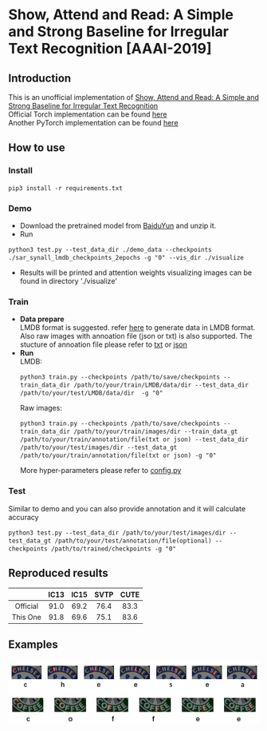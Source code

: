 # Show, Attend and Read: A Simple and Strong Baseline for Irregular Text Recognition [AAAI-2019]
## Introduction
This is an unofficial implementation of [Show, Attend and Read: A Simple and Strong Baseline for Irregular Text Recognition](https://arxiv.org/pdf/1811.00751.pdf)  
Official Torch implementation can be found [here](https://github.com/wangpengnorman/SAR-Strong-Baseline-for-Text-Recognition)  
Another PyTorch implementation can be found [here](https://github.com/jichilen/SAR_quick)
## How to use
### Install
```
pip3 install -r requirements.txt
```
### Demo
- Download the pretrained model from [BaiduYun](https://pan.baidu.com/s/1DWXxqpmaxhMWlXqEpDpMkg) and unzip it.  
- Run
```
python3 test.py --test_data_dir ./demo_data --checkpoints ./sar_synall_lmdb_checkpoints_2epochs -g "0" --vis_dir ./visualize
```
- Results will be printed and attention weights visualizing images can be found in directory './visualize'  

### Train
* <b> Data prepare</b>  
LMDB format is suggested. refer [here](https://github.com/bgshih/crnn/blob/master/tool/create_dataset.py) to generate data in LMDB format.
Also raw images with annoation file (json or txt) is also supported. The stucture of annoation file please refer to [txt](https://github.com/Pay20Y/SAR_TF/blob/master/demo_data/gt.txt) or [json](https://github.com/Pay20Y/SAR_TF/blob/master/demo_data/gt.json)
* <b> Run</b>  
	LMDB:
	```
	python3 train.py --checkpoints /path/to/save/checkpoints --train_data_dir /path/to/your/train/LMDB/data/dir --test_data_dir /path/to/your/test/LMDB/data/dir  -g "0"
	```  
	Raw images:
	```
	python3 train.py --checkpoints /path/to/save/checkpoints --train_data_dir /path/to/your/train/images/dir --train_data_gt /path/to/your/train/annotation/file(txt or json) --test_data_dir /path/to/your/test/images/dir --test_data_gt /path/to/your/train/annotation/file(txt or json) -g "0"
	```  
	More hyper-parameters please refer to [config.py](https://github.com/Pay20Y/SAR_TF/blob/master/config.py)  

### Test
Similar to demo and you can also provide annotation and it will calculate accuracy
```
python3 test.py --test_data_dir /path/to/your/test/images/dir --test_data_gt /path/to/your/test/annotation/file(optional) --checkpoints /path/to/trained/checkpoints -g "0"
```  

## Reproduced results

|            |  IC13  |  IC15  |  SVTP  |  CUTE  |
|:----------:|:------:|:------:|:------:|:------:|
|  Official  |  91.0  |  69.2  |  76.4  |  83.3  |
|  This One  |  91.8  |  69.6  |  75.1  |  83.6  |

## Examples
![image_1](example_images/img_1.jpg)
![image_2](example_images/img_2.jpg)